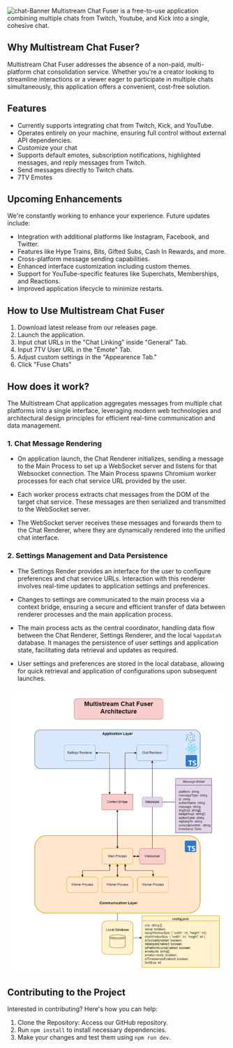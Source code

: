 ![chat-Banner](https://github.com/Tuvshno/multistream-chat-fuser/assets/61599265/e585cff8-bf81-4044-a6ab-9b99f30f4483)
Multistream Chat Fuser is a free-to-use application combining multiple chats from Twitch, Youtube, and Kick into a single, cohesive chat.

## Why Multistream Chat Fuser?
Multistream Chat Fuser addresses the absence of a non-paid, multi-platform chat consolidation service. Whether you're a creator looking to streamline interactions or a viewer eager to participate in multiple chats simultaneously, this application offers a convenient, cost-free solution.

## Features
- Currently supports integrating chat from Twitch, Kick, and YouTube.
- Operates entirely on your machine, ensuring full control without external API dependencies.
- Customize your chat
- Supports default emotes, subscription notifications, highlighted messages, and reply messages from Twitch.
- Send messages directly to Twitch chats.
- 7TV Emotes

## Upcoming Enhancements
We're constantly working to enhance your experience. Future updates include:

- Integration with additional platforms like Instagram, Facebook, and Twitter.
- Features like Hype Trains, Bits, Gifted Subs, Cash In Rewards, and more.
- Cross-platform message sending capabilities.
- Enhanced interface customization including custom themes.
- Support for YouTube-specific features like Superchats, Memberships, and Reactions.
- Improved application lifecycle to minimize restarts.

## How to Use Multistream Chat Fuser
1. Download latest release from our releases page.
2. Launch the application.
3. Input chat URLs in the "Chat Linking" inside "General" Tab.
4. Input 7TV User URL in the "Emote" Tab.
5. Adjust custom settings in the "Appearence Tab."
6. Click "Fuse Chats"

## How does it work?
The Multistream Chat application aggregates messages from multiple chat platforms into a single interface, leveraging modern web technologies and architectural design principles for efficient real-time communication and data management.

### 1. Chat Message Rendering

- On application launch, the Chat Renderer initializes, sending a message to the Main Process to set up a WebSocket server and listens for that Websocket connection. The Main Process spawns Chromium worker processes for each chat service URL provided by the user.

- Each worker process extracts chat messages from the DOM of the target chat service. These messages are then serialized and transmitted to the WebSocket server.

- The WebSocket server receives these messages and forwards them to the Chat Renderer, where they are dynamically rendered into the unified chat interface.

### 2. Settings Management and Data Persistence

- The Settings Render provides an interface for the user to configure preferences and chat service URLs. Interaction with this renderer involves real-time updates to application settings and preferences.

- Changes to settings are communicated to the main process via a context bridge, ensuring a secure and efficient transfer of data between renderer processes and the main application process.

- The main process acts as the central coordinator, handling data flow between the Chat Renderer, Settings Renderer, and the local `%appdata%` database. It manages the persistence of user settings and application state, facilitating data retrieval and updates as required.

- User settings and preferences are stored in the local database, allowing for quick retrieval and application of configurations upon subsequent launches.

![Architecture Diagram](src/assets/diagram.png)

## Contributing to the Project
Interested in contributing? Here's how you can help:

1. Clone the Repository: Access our GitHub repository.
2. Run `npm install` to install necessary dependencies.
3. Make your changes and test them using `npm run dev`.

